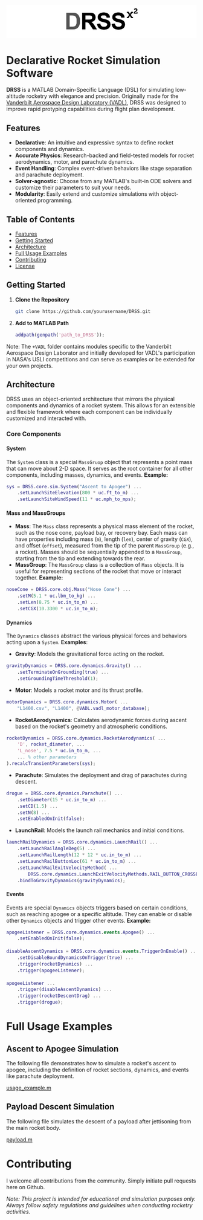 ![DRSS Logo](doc/assets/logo.png)

# Declarative Rocket Simulation Software

**DRSS** is a MATLAB Domain-Specific Language (DSL) for simulating low-altitude rocketry with elegance and precision. Originally made for the [Vanderbilt Aerospace Design Laboratory (VADL)](https://www.vadl.org/), DRSS was designed to improve rapid protyping capabilities during flight plan development.

## Features

- **Declarative**: An intuitive and expressive syntax to define rocket components and dynamics.
- **Accurate Physics**: Research-backed and field-tested models for rocket aerodynamics, motor, and parachute dynamics.
- **Event Handling**: Complex event-driven behaviors like stage separation and parachute deployment.
- **Solver-agnostic**: Choose from any MATLAB's built-in ODE solvers and customize their parameters to suit your needs.
- **Modularity**: Easily extend and customize simulations with object-oriented programming.


## Table of Contents

- [Features](#features)
- [Getting Started](#getting-started)
- [Architecture](#architecture)
- [Full Usage Examples](#full-usage-examples)
- [Contributing](#contributing)
- [License](./LICENSE)

## Getting Started

1. **Clone the Repository**

   ```bash
   git clone https://github.com/yourusername/DRSS.git
   ```

2. **Add to MATLAB Path**

   ```matlab
   addpath(genpath('path_to_DRSS'));
   ```

Note: The `+VADL` folder contains modules specific to the Vanderbilt Aerospace Design Laborator and initially developed for VADL's participation in NASA's USLI competitions and can serve as examples or be extended for your own projects.

## Architecture
DRSS uses an object-oriented architecture that mirrors the physical components and dynamics of a rocket system. This allows for an extensible and flexible framework where each component can be individually customized and interacted with.

### Core Components

#### System
The `System` class is a special `MassGruop` object that represents a point mass that can move about 2-D space. It serves as the root container for all other components, including masses, dynamics, and events. **Example:**
```matlab
sys = DRSS.core.sim.System("Ascent to Apogee") ...
    .setLaunchSiteElevation(800 * uc.ft_to_m) ...
    .setLaunchSiteWindSpeed(11 * uc.mph_to_mps);
```

#### Mass and MassGroups

  - **Mass**: The `Mass` class represents a physical mass element of the rocket, such as the nose cone, payload bay, or recovery bay. Each mass can have properties including mass (`m`), length (`len`), center of gravity (`CGX`), and offset (`offset`), measured from the tip of the parent `MassGroup` (e.g., a rocket). Masses should be sequentially appended to a `MassGroup`, starting from the tip and extending towards the rear.
  - **MassGroup**: The `MassGroup` class is a collection of `Mass` objects. It is useful for representing sections of the rocket that move or interact together. **Example:**
```matlab
noseCone = DRSS.core.obj.Mass("Nose Cone") ...
    .setM(5.1 * uc.lbm_to_kg) ...
    .setLen(8.75 * uc.in_to_m) ...
    .setCGX(10.3300 * uc.in_to_m);
```

#### Dynamics
The `Dynamics` classes abstract the various physical forces and behaviors acting upon a `System`. **Examples**:
  - **Gravity**: Models the gravitational force acting on the rocket.
```matlab
gravityDynamics = DRSS.core.dynamics.Gravity() ...
    .setTerminateOnGrounding(true) ...
    .setGroundingTimeThreshold(1);
```

  - **Motor**: Models a rocket motor and its thrust profile.
```matlab
motorDynamics = DRSS.core.dynamics.Motor( ...
    "L1400.csv", "L1400", @VADL.vadl_motor_database);
```

  - **RocketAerodynamics**: Calculates aerodynamic forces during ascent based on the rocket's geometry and atmospheric conditions.
```matlab
rocketDynamics = DRSS.core.dynamics.RocketAerodynamics( ...
    'D', rocket_diameter, ...
    'L_nose', 7.5 * uc.in_to_m, ...
    ... % other parameters
).recalcTransientParameters(sys);
```

  - **Parachute**: Simulates the deployment and drag of parachutes during descent.
```matlab
drogue = DRSS.core.dynamics.Parachute() ...
    .setDiameter(15 * uc.in_to_m) ...
    .setCD(1.5) ...
    .setN(8) ...
    .setEnabledOnInit(false);
```

  - **LaunchRail**: Models the launch rail mechanics and initial conditions.
```matlab
launchRailDynamics = DRSS.core.dynamics.LaunchRail() ...
    .setLaunchRailAngleDeg(5) ...
    .setLaunchRailLength(12 * 12 * uc.in_to_m) ...
    .setLaunchRailButtonLoc(61 * uc.in_to_m) ...
    .setLaunchRailExitVelocityMethod( ...
        DRSS.core.dynamics.LaunchExitVelocityMethods.RAIL_BUTTON_CROSSES_RAIL_TIP) ...
    .bindToGravityDynamics(gravityDynamics);
```

#### Events
Events are special `Dynamics` objects triggers based on certain conditions, such as reaching apogee or a specific altitude. They can enable or disable other `Dynamics` objects and trigger other events. **Example:**
```matlab
apogeeListener = DRSS.core.dynamics.events.Apogee() ...
    .setEnabledOnInit(false);

disableAscentDynamics = DRSS.core.dynamics.events.TriggerOnEnable() ...
    .setDisableBoundDynamicsOnTrigger(true) ...
    .trigger(rocketDynamics) ...
    .trigger(apogeeListener);

apogeeListener ...
    .trigger(disableAscentDynamics) ...
    .trigger(rocketDescentDrag) ...
    .trigger(drogue);
```

# Full Usage Examples

## Ascent to Apogee Simulation

The following file demonstrates how to simulate a rocket's ascent to apogee, including the definition of rocket sections, dynamics, and events like parachute deployment.

[usage_example.m](./usage_example.m)

## Payload Descent Simulation

The following file simulates the descent of a payload after jettisoning from the main rocket body.

[payload.m](+VADL/+sims/payload.m)

# Contributing

I welcome all contributions from the community. Simply initiate pull requests here on Github.

*Note: This project is intended for educational and simulation purposes only. Always follow safety regulations and guidelines when conducting rocketry activities.*